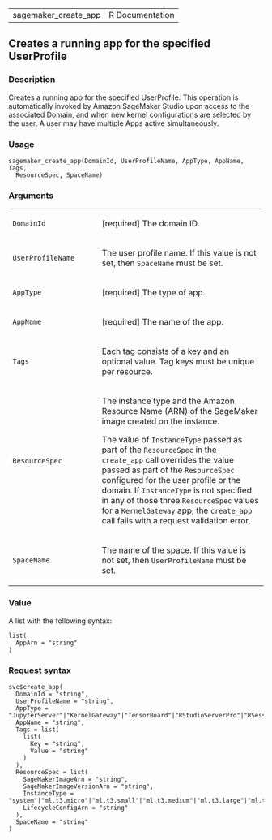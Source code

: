 <table style="width: 100%;">
<tbody>
<tr class="odd">
<td>sagemaker_create_app</td>
<td style="text-align: right;">R Documentation</td>
</tr>
</tbody>
</table>

## Creates a running app for the specified UserProfile

### Description

Creates a running app for the specified UserProfile. This operation is
automatically invoked by Amazon SageMaker Studio upon access to the
associated Domain, and when new kernel configurations are selected by
the user. A user may have multiple Apps active simultaneously.

### Usage

    sagemaker_create_app(DomainId, UserProfileName, AppType, AppName, Tags,
      ResourceSpec, SpaceName)

### Arguments

<table>
<colgroup>
<col style="width: 35%" />
<col style="width: 65%" />
</colgroup>
<tbody>
<tr class="odd">
<td><code id="sagemaker_create_app_:_DomainId">DomainId</code></td>
<td><p>[required] The domain ID.</p></td>
</tr>
<tr class="even">
<td><code
id="sagemaker_create_app_:_UserProfileName">UserProfileName</code></td>
<td><p>The user profile name. If this value is not set, then
<code>SpaceName</code> must be set.</p></td>
</tr>
<tr class="odd">
<td><code id="sagemaker_create_app_:_AppType">AppType</code></td>
<td><p>[required] The type of app.</p></td>
</tr>
<tr class="even">
<td><code id="sagemaker_create_app_:_AppName">AppName</code></td>
<td><p>[required] The name of the app.</p></td>
</tr>
<tr class="odd">
<td><code id="sagemaker_create_app_:_Tags">Tags</code></td>
<td><p>Each tag consists of a key and an optional value. Tag keys must
be unique per resource.</p></td>
</tr>
<tr class="even">
<td><code
id="sagemaker_create_app_:_ResourceSpec">ResourceSpec</code></td>
<td><p>The instance type and the Amazon Resource Name (ARN) of the
SageMaker image created on the instance.</p>
<p>The value of <code>InstanceType</code> passed as part of the
<code>ResourceSpec</code> in the <code>create_app</code> call overrides
the value passed as part of the <code>ResourceSpec</code> configured for
the user profile or the domain. If <code>InstanceType</code> is not
specified in any of those three <code>ResourceSpec</code> values for a
<code>KernelGateway</code> app, the <code>create_app</code> call fails
with a request validation error.</p></td>
</tr>
<tr class="odd">
<td><code id="sagemaker_create_app_:_SpaceName">SpaceName</code></td>
<td><p>The name of the space. If this value is not set, then
<code>UserProfileName</code> must be set.</p></td>
</tr>
</tbody>
</table>

### Value

A list with the following syntax:

    list(
      AppArn = "string"
    )

### Request syntax

    svc$create_app(
      DomainId = "string",
      UserProfileName = "string",
      AppType = "JupyterServer"|"KernelGateway"|"TensorBoard"|"RStudioServerPro"|"RSessionGateway",
      AppName = "string",
      Tags = list(
        list(
          Key = "string",
          Value = "string"
        )
      ),
      ResourceSpec = list(
        SageMakerImageArn = "string",
        SageMakerImageVersionArn = "string",
        InstanceType = "system"|"ml.t3.micro"|"ml.t3.small"|"ml.t3.medium"|"ml.t3.large"|"ml.t3.xlarge"|"ml.t3.2xlarge"|"ml.m5.large"|"ml.m5.xlarge"|"ml.m5.2xlarge"|"ml.m5.4xlarge"|"ml.m5.8xlarge"|"ml.m5.12xlarge"|"ml.m5.16xlarge"|"ml.m5.24xlarge"|"ml.m5d.large"|"ml.m5d.xlarge"|"ml.m5d.2xlarge"|"ml.m5d.4xlarge"|"ml.m5d.8xlarge"|"ml.m5d.12xlarge"|"ml.m5d.16xlarge"|"ml.m5d.24xlarge"|"ml.c5.large"|"ml.c5.xlarge"|"ml.c5.2xlarge"|"ml.c5.4xlarge"|"ml.c5.9xlarge"|"ml.c5.12xlarge"|"ml.c5.18xlarge"|"ml.c5.24xlarge"|"ml.p3.2xlarge"|"ml.p3.8xlarge"|"ml.p3.16xlarge"|"ml.p3dn.24xlarge"|"ml.g4dn.xlarge"|"ml.g4dn.2xlarge"|"ml.g4dn.4xlarge"|"ml.g4dn.8xlarge"|"ml.g4dn.12xlarge"|"ml.g4dn.16xlarge"|"ml.r5.large"|"ml.r5.xlarge"|"ml.r5.2xlarge"|"ml.r5.4xlarge"|"ml.r5.8xlarge"|"ml.r5.12xlarge"|"ml.r5.16xlarge"|"ml.r5.24xlarge"|"ml.g5.xlarge"|"ml.g5.2xlarge"|"ml.g5.4xlarge"|"ml.g5.8xlarge"|"ml.g5.16xlarge"|"ml.g5.12xlarge"|"ml.g5.24xlarge"|"ml.g5.48xlarge"|"ml.geospatial.interactive"|"ml.p4d.24xlarge"|"ml.p4de.24xlarge",
        LifecycleConfigArn = "string"
      ),
      SpaceName = "string"
    )
